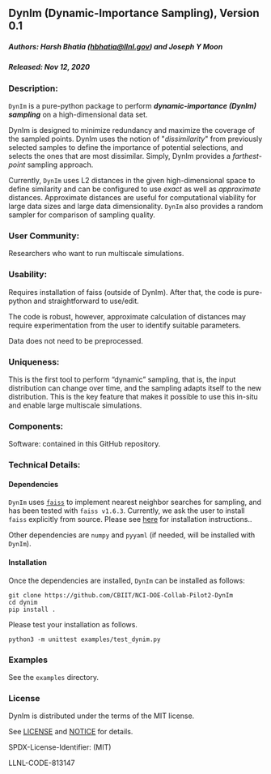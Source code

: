 ## DynIm (Dynamic-Importance Sampling), Version 0.1

##### Authors: Harsh Bhatia (hbhatia@llnl.gov) and Joseph Y Moon
##### Released: Nov 12, 2020

### Description:
`DynIm` is a pure-python package to perform ***dynamic-importance (DynIm)
sampling*** on a high-dimensional data set.

DynIm is designed to minimize redundancy and maximize the coverage of the
sampled points. DynIm uses the notion of "*dissimilarity*" from previously
selected samples to define the importance of potential selections, and selects
the ones that are most dissimilar. Simply, DynIm provides a *farthest-point*
sampling approach.

Currently, `DynIm` uses L2 distances in the given high-dimensional space to
define similarity and can be configured to use *exact* as well as *approximate*
distances. Approximate distances are useful for computational viability for
large data sizes and large data dimensionality. `DynIm` also provides a random
sampler for comparison of sampling quality.

### User Community:	
Researchers who want to run multiscale simulations.

### Usability:	
Requires installation of faiss (outside of DynIm). After that, the code is pure-python and straightforward to use/edit.

The code is robust, however, approximate calculation of distances may require experimentation from the user to identify suitable parameters.

Data does not need to be preprocessed.

### Uniqueness:	
This is the first tool to perform “dynamic” sampling, that is, the input distribution can change over time, and the sampling adapts itself to the new distribution. This is the key feature that makes it possible to use this in-situ and enable large multiscale simulations.

### Components:	

Software: contained in this GitHub repository.

### Technical Details:

#### Dependencies

`DynIm` uses [`faiss`](https://github.com/facebookresearch/faiss) to implement
nearest neighbor searches for sampling, and has been tested with `faiss v1.6.3`.
Currently, we ask the user to install `faiss` explicitly from source. Please
see [here](https://github.com/facebookresearch/faiss/blob/master/INSTALL.md)
for installation instructions..

Other dependencies are `numpy` and `pyyaml` (if needed, will be installed with
`DynIm`).

#### Installation

Once the dependencies are installed, `DynIm` can be installed as follows:

```
git clone https://github.com/CBIIT/NCI-DOE-Collab-Pilot2-DynIm 
cd dynim
pip install .
```

Please test your installation as follows.
```
python3 -m unittest examples/test_dynim.py
```

### Examples

See the `examples` directory.

### License

DynIm is distributed under the terms of the MIT license.

See [LICENSE](./LICENSE) and [NOTICE](./NOTICE) for details.

SPDX-License-Identifier: (MIT)

LLNL-CODE-813147

